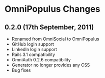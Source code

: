 # OmniPopulus Changes

## 0.2.0 (17th September, 2011)

* Renamed from OmniSocial to OmniPopulus
* GitHub login support
* LinkedIn login support
* Rails 3.1 compatibility
* OmniAuth 0.2.6 compatibility
* Generator no longer provides any CSS
* Bug fixes